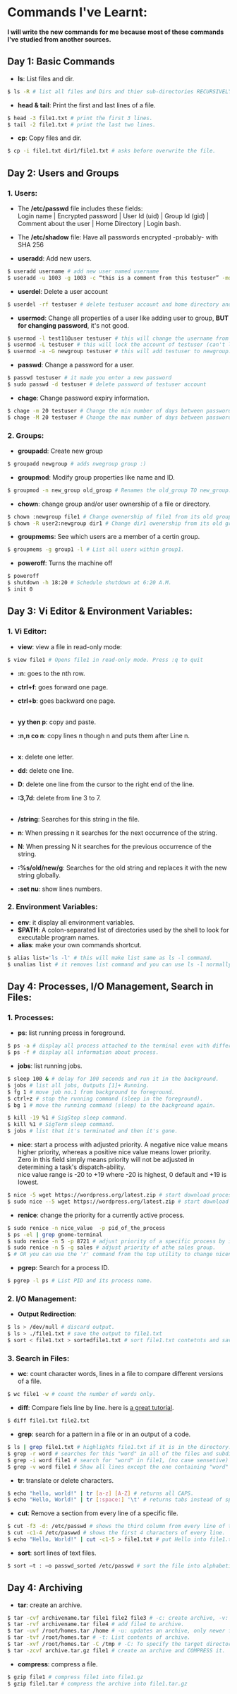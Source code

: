 # Commands I've Learnt:
**I will write the new commands for me because most of these commands I've studied from another sources.**
## Day 1: Basic Commands

- **ls**: List files and dir.
```bash
$ ls -R # list all files and Dirs and thier sub-directories RECURSIVELY.
```

- **head & tail**: Print the first and last lines of a file.
```bash
$ head -3 file1.txt # print the first 3 lines.
$ tail -2 file1.txt # print the last two lines.
```

- **cp**: Copy files and dir.
```bash
$ cp -i file1.txt dir1/file1.txt # asks before overwrite the file.
```

## Day 2: Users and Groups
### 1. Users:
- The **/etc/passwd** file includes these fields: <br>
Login name | Encrypted password | User Id (uid) | Group Id (gid) | Comment about the user | Home Directory | Login bash.

- The **/etc/shadow** file: Have all passwords encrypted -probably- with SHA 256 

- **useradd**: Add new users.
```bash
$ useradd username # add new user named username
$ useradd -u 1003 -g 1003 -c “this is a comment from this testuser” -md /home/testuser -s /bin/bash testuser # here we specify some details about the user.
```

- **userdel**: Delete a user account
```bash
$ userdel -rf testuser # delete testuser account and home directory and mail spool with force of removing files.
```

- **usermod**: Change all properties of a user like adding user to group, **BUT for changing password**, it's not good.
```bash
$ usermod -l test11@user testuser # this will change the username from testuser to test11@user.
$ usermod -L testuser # this will lock the account of testuser (can't login).
$ usermod -a -G newgroup testuser # this will add testuser to newgroup.
```

- **passwd**: Change a password for a user.
```bash
$ passwd testuser # it made you enter a new password
$ sudo passwd -d testuser # delete password of testuser account
```

- **chage**: Change password expiry information.
```bash
$ chage -m 20 testuser # Change the min number of days between password changes to 20 days.
$ chage -M 20 testuser # Change the max number of days between password changes to 20 days.
```

### 2. Groups:

- **groupadd**: Create new group
```bash
$ groupadd newgroup # adds nwegroup group :)
```

- **groupmod**: Modify group properties like name and ID.
```bash
$ groupmod -n new_group old_group # Renames the old_group TO new_group.
```

- **chown**: change group and/or user ownership of a file or directory.
```bash
$ chown :newgroup file1 # Change owenership of file1 from its old group TO newgroup.
$ chown -R user2:newgroup dir1 # Change dir1 owenership from its old group TO newgroup and from old user TO user2.
```

- **groupmems**: See which users are a member of a certin group.
```bash
$ groupmems -g group1 -l # List all users within group1.
```

- **poweroff**: Turns the machine off
```bash
$ poweroff
$ shutdown -h 18:20 # Schedule shutdown at 6:20 A.M. 
$ init 0
```


## Day 3: Vi Editor & Environment Variables:
### 1. Vi Editor:

- **view**: view a file in read-only mode:
```bash
$ view file1 # Opens file1 in read-only mode. Press :q to quit
```

- **:n**: goes to the nth row.
- **ctrl+f**: goes forward one page.
- **ctrl+b**: goes backward one page.<br><br>

- **yy then p**: copy and paste.
- **:n,n co n**: copy lines n though n and puts them after Line n.<br><br>


- **x**: delete one letter.
- **dd**: delete one line.
- **D**: delete one line from the cursor to the right end of the line.
- **:3,7d**: delete from line 3 to 7.<br><br>

- **/string**: Searches for this string in the file.
- **n**: When pressing n it searches for the next occurrence of the string.
- **N**: When pressing N it searches for the previous occurrence of the string.
- **:%s/old/new/g**: Searches for the old string and replaces it with the new string globally.
- **:set nu**: show lines numbers.

### 2. Environment Variables:
- **env**: it display all environment variables.
- **$PATH**: A colon-separated list of directories used by the shell to look for executable program names.
- **alias**: make your own commands shortcut.
```bash
$ alias list='ls -l' # this will make list same as ls -l command.
$ unalias list # it removes list command and you can use ls -l normally.
```

## Day 4: Processes, I/O Management, Search in Files:
### 1. Processes:

- **ps**: list running prcess in foreground.
```bash
$ ps -a # display all process attached to the terminal even with different tabs.
$ ps -f # display all information about process.
```

- **jobs**: list running jobs.
```bash
$ sleep 100 & # delay for 100 seconds and run it in the background.
$ jobs # list all jobs, Outputs [1]+ Running.
$ fg 1 # move job no.1 from background to foreground.
$ ctrl+z # stop the running command (sleep in the foreground).
$ bg 1 # move the running command (sleep) to the background again.

$ kill -19 %1 # SigStop sleep command.
$ kill %1 # SigTerm sleep command.
$ jobs # list that it's terminated and then it's gone.
```

- **nice**: start a process with adjusted priority.
A negative nice value means higher priority, whereas a positive nice value means lower priority.<br>
Zero in this field simply means priority will not be adjusted in determining a task's dispatch-ability.<br>
nice value range is -20 to +19 where -20 is highest, 0 default and +19 is lowest.
```bash
$ nice -5 wget https://wordpress.org/latest.zip # start download process with a nice value of 5.
$ sudo nice --5 wget https://wordpress.org/latest.zip # start download process with a nice value of (-5) (higher priority requires sudo privileges).

```

- **renice**: change the priority for a currently active process.
```bash
$ sudo renice -n nice_value  -p pid_of_the_process
$ ps -el | grep gnome-terminal
$ sudo renice -n 5 -p 8721 # adjust priority of a specific process by its id.
$ sudo renice -n 5 -g sales # adjust priority of athe sales group.
$ # OR you can use the 'r' command from the top utility to change niceness.
```

- **pgrep**: Search for a process ID.
``` bash
$ pgrep -l ps # List PID and its process name.
```

### 2. I/O Management:
- **Output Redirection**: 
```bash
$ ls > /dev/null # discard output.
$ ls > ./file1.txt # save the output to file1.txt
$ sort < file1.txt > sortedfile1.txt # sort file1.txt contetnts and save it in sortedfile1.txt
```

### 3. Search in Files:
- **wc**: count character words, lines in a file to compare different versions of a file.
```bash
$ wc file1 -w # count the number of words only.
```

- **diff**: Compare fiels line by line. here is [a great tutorial](https://linuxize.com/post/diff-command-in-linux/). 
```bash
$ diff file1.txt file2.txt
``` 

- **grep**: search for a pattern in a file or in an output of a code.
```bash
$ ls | grep file1.txt # highlights file1.txt if it is in the directory.
$ grep -r word # searches for this "word" in all of the files and subdirectory files.
$ grep -i word file1 # search for "word" in file1, (no case sensetive) WORD is good.
$ grep -v word file1 # Show all lines except the one containing "word"
```

- **tr**: translate or delete characters.
```bash
$ echo "hello, world!" | tr [a-z] [A-Z] # returns all CAPS.
$ echo "Hello, World!" | tr [:space:] '\t' # returns tabs instead of spaces.
```

- **cut**: Remove a section from every line of a specific file.
```bash
$ cut -f3 -d: /etc/passwd # shows the third column from every line of this file, (-d stands for delimiter, default = TAB).
$ cut -c1-4 /etc/paswwd # shows the first 4 characters of every line.
$ echo "Hello, World!" | cut -c1-5 > file1.txt # put Hello into file1.txt and save it.
```

- **sort**: sort lines of text files.
```bash 
$ sort –t : –o passwd_sorted /etc/passwd # sort the file into alphabetical order and save it into passwd_sorted, (-t select the delimiter)
```

## Day 4: Archiving
- **tar**: create an archive.
```bash
$ tar -cvf archivename.tar file1 file2 file3 # -c: create archive, -v: verbose (write files names), -f: specify the archive file.
$ tar -rvf archivename.tar file4 # add file4 to archive.
$ tar -uvf /root/homes.tar /home # -u: updates an archive, only newer files will be written to the archive.
$ tar -tvf /root/homes.tar # -t: List contents of archive.
$ tar -xvf /root/homes.tar -C /tmp # -C: To specify the target directory you want to extract the file to.
$ tar -zcvf archive.tar.gz file1 # create an archive and COMPRESS it.
```
- **compress**: compress a file.
```bash
$ gzip file1 # compress file1 into file1.gz
$ gzip file1.tar # compress the archive into file1.tar.gz
```

